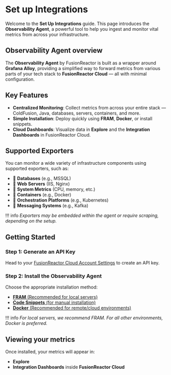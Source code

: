 # Set up Integrations

Welcome to the **Set Up Integrations** guide. This page introduces the **Observability Agent**, a powerful tool to help you ingest and monitor vital metrics from across your infrastructure.



## Observability Agent overview

The **Observability Agent** by FusionReactor is built as a wrapper around **Grafana Alloy**, providing a simplified way to forward metrics from various parts of your tech stack to **FusionReactor Cloud** — all with minimal configuration.



## Key Features

- **Centralized Monitoring**: Collect metrics from across your entire stack — ColdFusion, Java, databases, servers, containers, and more.
- **Simple Installation**: Deploy quickly using **FRAM**, **Docker**, or install snippets.
- **Cloud Dashboards**: Visualize data in **Explore** and the **Integration Dashboards** in FusionReactor Cloud.



## Supported Exporters

You can monitor a wide variety of infrastructure components using supported exporters, such as:

- 🔸 **Databases** (e.g., MSSQL)
- 🔸 **Web Servers** (IIS, Nginx)
- 🔸 **System Metrics** (CPU, memory, etc.)
- 🔸 **Containers** (e.g., Docker)
- 🔸 **Orchestration Platforms** (e.g., Kubernetes)
- 🔸 **Messaging Systems** (e.g., Kafka)

!!! info 
    *Exporters may be embedded within the agent or require scraping, depending on the setup.*



## Getting Started

### **Step 1**: Generate an API Key

Head to your [FusionReactor Cloud Account Settings](https://app.fusionreactor.io/account/settings) to create an API key.


### **Step 2**: Install the Observability Agent

Choose the appropriate installation method:

- [**FRAM** (Recommended for local servers)](/Monitor-your-data/Observability-agent/Installation/FRAM/)
- [**Code Snippets** (for manual installation)](/Monitor-your-data/Observability-agent/Installation/Snippets/)
- [**Docker** (Recommended for remote/cloud environments)](/Monitor-your-data/Observability-agent/Installation/Docker/)

!!! info
    *For local servers, we recommend FRAM. For all other environments, Docker is preferred.*



## Viewing your metrics

Once installed, your metrics will appear in:

- **Explore**
- **Integration Dashboards** inside **FusionReactor Cloud**


